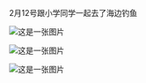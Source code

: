 
2月12号跟小学同学一起去了海边钓鱼

![这是一张图片](E:\aWeb\bolg\images\2021\20210219112822.jpg)

![这是一张图片](E:\aWeb\bolg\images\2021\20210219112832.jpg)

![这是一张图片](E:\aWeb\bolg\images\2021\20210219112836.jpg)
